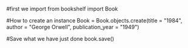 #first we import
from bookshelf import Book

#How to create an instance
Book = Book.objects.create(title = "1984", author = "George Orwell", publication_year = "1949")

#Save what we have just done
book.save()
